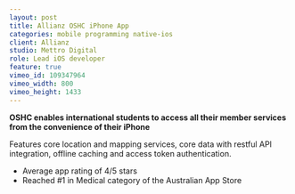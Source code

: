 ```yaml
---
layout: post
title: Allianz OSHC iPhone App
categories: mobile programming native-ios
client: Allianz
studio: Mettro Digital
role: Lead iOS developer
feature: true
vimeo_id: 109347964
vimeo_width: 800
vimeo_height: 1433
---
```


**OSHC enables international students to access all their member services from the convenience of their iPhone**

Features core location and mapping services, core data with restful API integration, offline caching and access token authentication.
						
- Average app rating of 4/5 stars
- Reached #1 in Medical category of the Australian App Store

